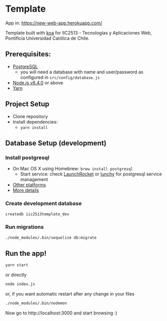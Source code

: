 # Template

App in: https://new-web-app.herokuapp.com/

Template built with [koa](http://koajs.com/) for IIC2513 - Tecnologías y Aplicaciones Web, Pontificia Universidad Católica de Chile.

## Prerequisites:
* [PostgreSQL](https://github.com/IIC2513-2017-2/syllabus/wiki/Getting-Started#postgresql)
  * you will need a database with name and user/password as configured in `src/config/database.js`
* [Node.js v8.4.0](https://github.com/IIC2513-2017-2/syllabus/wiki/Node.js) or above
* [Yarn](https://yarnpkg.com)

## Project Setup

* Clone repository
* Install dependencies:
  * `yarn install`

## Database Setup (development)

### Install postgresql
* On Mac OS X using Homebrew: `brew install postgresql`
  * Start service: check [LaunchRocket](https://github.com/jimbojsb/launchrocket) or [lunchy](https://www.moncefbelyamani.com/how-to-install-postgresql-on-a-mac-with-homebrew-and-lunchy/) for postgresql service management
* [Other platforms](https://www.postgresql.org/download/)
* [More details](https://github.com/IIC2513-2017-2/syllabus/wiki/Getting-Started#postgresql)

### Create development database

```sh
createdb iic2513template_dev
```

### Run migrations
```sh
./node_modules/.bin/sequelize db:migrate
```

## Run the app!

```sh
yarn start
```

or directly

```sh
node index.js
```

or, if you want automatic restart after any change in your files

```sh
./node_modules/.bin/nodemon
```

Now go to http://localhost:3000 and start browsing :)
